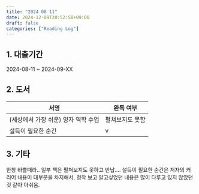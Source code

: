 ```yaml
---
title: "2024 08 11"
date: 2024-12-09T20:52:50+09:00
draft: false
categories: ["Reading Log"]
---
```


## 1. 대출기간

2024-08-11 ~ 2024-09-XX

## 2. 도서

| 서명                                | 완독 여부       |
| ----------------------------------- | --------------- |
| (세상에서 가장 쉬운) 양자 역학 수업 | 펼쳐보지도 못함 |
| 설득이 필요한 순간                  | v               |

## 3. 기타

한창 바쁠때라.. 일부 책은 펼쳐보지도 못하고 반납....
설득이 필요한 순간은 저자의 커리어 내용이 대부분을 차지해서,
정작 보고 알고싶었던 내용은 많이 다루고 있지 않았던것 같아 아쉬움.
